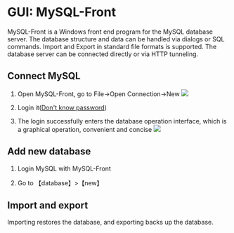 # GUI: MySQL-Front

MySQL-Front is a Windows front end program for the MySQL database server. The database structure and data can be handled via dialogs or SQL commands. Import and Export in standard file formats is supported. The database server can be connected directly or via HTTP tunneling.

## Connect MySQL

1. Open MySQL-Front, go to File->Open Connection->New
   ![](https://libs.websoft9.com/Websoft9/DocsPicture/en/mysqlfront/mysqlfront-newconn-websoft9.png)

2. Login it([Don't know password](/stack-accounts.md#mysql))
   
3. The login successfully enters the database operation interface, which is a graphical operation, convenient and concise
   ![](https://libs.websoft9.com/Websoft9/DocsPicture/en/mysqlfront/mysqlfront-ui-websoft9.png)

## Add new database

1. Login MySQL with MySQL-Front

2. Go to 【database】>【new】

## Import and export

Importing restores the database, and exporting backs up the database.